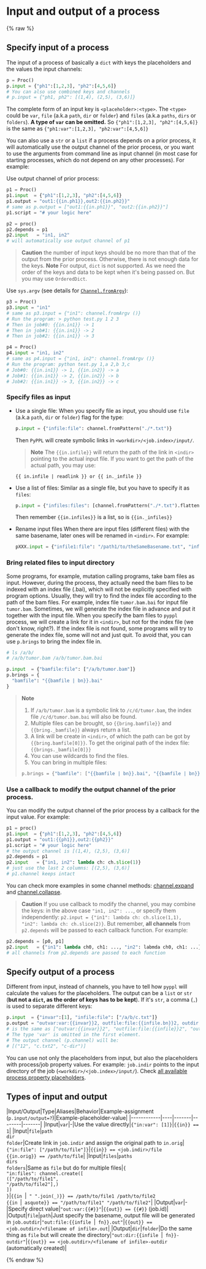 # Input and output of a process
<!-- toc -->

{% raw %}
## Specify input of a process

The input of a process of basically a `dict` with keys the placeholders and the values the input channels:

```python
p = Proc()
p.input = {"ph1":[1,2,3], "ph2":[4,5,6]}
# You can also use combined keys and channels
# p.input = {"ph1, ph2": [(1,4), (2,5), (3,6)]}
```

The complete form of an input key is `<placeholder>:<type>`. The `<type>` could be `var`, `file` (a.k.a `path`, `dir` or `folder`) and `files` (a.k.a `paths`, `dirs` or `folders`). **A type of `var` can be omitted.** So `{"ph1":[1,2,3], "ph2":[4,5,6]}` is the same as `{"ph1:var":[1,2,3], "ph2:var":[4,5,6]}`

You can also use a `str` or a `list` if a process depends on a prior process, it will automatically use the output channel of the prior process, or you want to use the arguments from command line as input channel (in most case for starting processes, which do not depend on any other processes). For example:

Use output channel of prior process:
```python
p1 = Proc()
p1.input  = {"ph1":[1,2,3], "ph2":[4,5,6]}
p1.output = "out1:{{in.ph1}},out2:{{in.ph2}}"
# same as p.output = ["out1:{{in.ph1}}", "out2:{{in.ph2}}"]
p1.script = "# your logic here"

p2 = proc()
p2.depends = p1
p2.input   = "in1, in2"  
# will automatically use output channel of p1
```
> **Caution** the number of input keys should be no more than that of the output from the prior process. Otherwise, there is not enough data for the keys.
> **Note** For output, `dict` is not supported. As we need the order of the keys and data to be kept when it's being passed on. But you may use `OrderedDict`.

Use `sys.argv` (see details for [`Channel.fromArgv`](https://pwwang.gitbooks.io/pyppl/content/channels.html#initialize-a-channel)):
```python
p3 = Proc()
p3.input = "in1"
# same as p3.input = {"in1": channel.fromArgv ()}
# Run the program: > python test.py 1 2 3
# Then in job#0: {{in.in1}} -> 1
# Then in job#1: {{in.in1}} -> 2
# Then in job#2: {{in.in1}} -> 3

p4 = Proc()
p4.input = "in1, in2"
# same as p4.input = {"in1, in2": channel.fromArgv ()}
# Run the program: python test.py 1,a 2,b 3,c
# Job#0: {{in.in1}} -> 1, {{in.in2}} -> a
# Job#1: {{in.in1}} -> 2, {{in.in2}} -> b
# Job#2: {{in.in1}} -> 3, {{in.in2}} -> c
```

### Specify files as input
- Use a single file:
  When you specify file as input, you should use `file` (a.k.a `path`, `dir` or `folder`) flag for the type: 
  ```python
  p.input = {"infile:file": channel.fromPattern("./*.txt")}
  ```
  Then `PyPPL` will create symbolic links in `<workdir>/<job.index>/input/`. 
  
  > **Note** The `{{in.infile}}`
   will return the path of the link in `<indir>` pointing to the actual input file. If you want to get the path of the actual path, you may use: 
  ```
  {{ in.infile | readlink }} or {{ in._infile }}
  ```
- Use a list of files:
  Similar as a single file, but you have to specify it as `files`:
  ```python
  p.input = {"infiles:files": [channel.fromPattern("./*.txt").flatten()]}
  ```
  Then remember `{{in.infiles}}` is a list, so is `{{in._infiles}}`
- Rename input files
  When there are input files (different files) with the same basename, later ones will be renamed in `<indir>`. For example:
  ```python
  pXXX.input = {"infile1:file": "/path1/to/theSameBasename.txt", "infile2:file": "/path2/to/theSameBasename.txt"}
  ```

### Bring related files to input directory
Some programs, for example, mutation calling programs, take bam files as input. However, during the process, they actually need the bam files to be indexed with an index file (.bai), which will not be explicitly specified with program options. Usually, they will try to find the index file according to the path of the bam files. For example, index file `tumor.bam.bai` for input file `tumor.bam`. Sometimes, we will generate the index file in advance and put it together with the input file. When you specify the bam files to `pyppl` process, we will create a link for it in `<indir>`, but not for the index file (we don't know, right?). If the index file is not found, some programs will try to generate the index file, some will not and just quit. To avoid that, you can use `p.brings` to bring the index file in.
```python
# ls /a/b/
# /a/b/tumor.bam /a/b/tumor.bam.bai

p.input  = {"bamfile:file": ["/a/b/tumor.bam"]}
p.brings = {
  "bamfile": "{{bamfile | bn}}.bai"
}
```

> **Note** 
> 1. If `/a/b/tumor.bam` is a symbolic link to `/c/d/tumor.bam`, the index file `/c/d/tumor.bam.bai` will also be found.
> 2. Multiple files can be brought, so `{{bring.bamfile}}` and `{{bring._bamfile}}` always return a list.
> 3. A link will be create in `<indir>`, of which the path can be got by `{{bring.bamfile[0]}}`. To get the original path of the index file: `{{brings._bamfile[0]}}`
> 4. You can use wildcards to find the files.
> 5. You can bring in multiple files:
> ```python
> p.brings = {"bamfile": ["{{bamfile | bn}}.bai", "{{bamfile | bn}}.bai2"]}
> ```

### Use a callback to modify the output channel of the prior process.
You can modify the output channel of the prior process by a callback for the input value. For example:
```python
p1 = proc()
p1.input  = {"ph1":[1,2,3], "ph2":[4,5,6]}
p1.output = "out1:{{ph1}},out2:{{ph2}}"
p1.script = "# your logic here"
# the output channel is [(1,4), (2,5), (3,6)]
p2.depends = p1
p2.input   = {"in1, in2": lambda ch: ch.slice(1)}  
# just use the last 2 columns: [(2,5), (3,6)]
# p1.channel keeps intact
```
You can check more examples in some channel methods: [channel.expand](https://pwwang.gitbooks.io/pyppl/channels.html#expand-a-channel-by-directory) and [channel.collapse](https://pwwang.gitbooks.io/pyppl/channels.html#collapse-a-channel-by-files-in-a-common-ancestor-directory).

> **Caution** If you use callback to modify the channel, you may combine the keys: in the above case `"in1, in2": ...`, or specify them independently: `p2.input = {"in1": lambda ch: ch.slice(1,1), "in2": lambda ch: ch.slice(2)}`. But remember, **all channels** from `p2.depends` will be passed to each callback function. For example:
```python
p2.depends = [p0, p1]
p2.input   = {"in1": lambda ch0, ch1: ..., "in2": labmda ch0, ch1: ...}
# all channels from p2.depends are passed to each function
```

## Specify output of a process
Different from input, instead of channels, you have to tell how `pyppl` will calculate the values for the placeholders. The output can be a `list` or `str` (**but not a `dict`, as the order of keys has to be kept**). If it's `str`, a comma (`,`) is used to separate different keys:
```python
p.input  = {"invar":[1], "infile:file": ["/a/b/c.txt"]}
p.output = "outvar:var:{{invar}}2, outfile:file:{{infile.bn}}2, outdir:dir:{{indir.fn}}-dir"
# is the same as ["outvar:{{invar}}2", "outfile:file:{{infile}}2", "outdir:dir:{{indir}}2"]
# The type 'var' is omitted in the first element.
# The output channel (p.channel) will be:
# [("12", "c.txt2", "c-dir")]
```
You can use not only the placeholders from input, but also the placeholders with process/job property values. For example: `job.indir` points to the input directory of the job (`<workdir>/<job.index>/input/`). Check [all available process property placeholders](https://pwwang.gitbooks.io/pyppl/placeholders.html#proc-property-placeholders).

## Types of input and output
|Input/Output|Type|Aliases|Behavior|Example-assignment (`p.input/output=?`)|Example-placeholder-value|
|------------|----|-------|--------|-------|
|Input|`var`|-|Use the value directly|`{"in:var": [1]}`|`{{in}} == 1`|
|Input|`file`|`path`<br />`dir`<br />`folder`|Create link in `job.indir` and assign the original path to `in.orig`|`{"in:file": ["/path/to/file"]}`|`{{in}} == <job.indir>/file`<br />`{{in.orig}} == /path/to/file`|
|Input|`files`|`paths`<br />`dirs`<br />`folders`|Same as `file` but do for multiple files|`{`<br />`"in:files": channel.create([`<br />`(["/path/to/file1", `<br />`"/path/to/file2"],)`<br />`])`<br />`}`|`{{in `&#124;` " ".join(_)}} == /path/to/file1 /path/to/file2`<br />`{{in `&#124;` asquote}} == "/path/to/file1" "/path/to/file2"`|
|Output|`var`|-|Specify direct value|`"out:var:{{#}}"`|`{{out}} == {{#}}` (job.id)|
|Output|`file`|`path`|Just specify the basename, output file will be generated in `job.outdir`|`"out:file:{{infile `&#124;` fn}}.out"`|`{{out}} == <job.outdir>/<filename of infile>.out`|
|Output|`dir`|`folder`|Do the same thing as `file` but will create the directory|`"out:dir:{{infile `&#124;` fn}}-outdir"`|`{{out}} == <job.outdir>/<filename of infile>-outdir` <br />(automatically created)|


{% endraw %}

